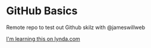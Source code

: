 GitHub Basics
=============

Remote repo to test out Github skilz with @jameswillweb

[I'm learning this on lynda.com](http://lynda.com)
